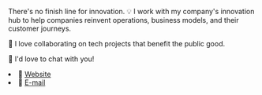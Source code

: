 <div>
<body>

There's no finish line for innovation. :bulb: I work with my company's innovation hub to help companies reinvent operations, business models, and their customer journeys. 

<p> 👯 I love collaborating on tech projects that benefit the public good. </p>

<p> 💬 I'd love to chat with you!</p>

<li><g-emoji class="g-emoji" alias=:link: fallback-src=>🔗  </g-emoji>  <a href="https://www.jessicachitkuer.com/" rel="nofollow">Website</a></li>

<li><g-emoji class="g-emoji" alias=:e-mail: fallback-src=>📩  </g-emoji>  <a href="mailto:jchitkuer@gmail.com" rel="nofollow">E-mail</a></li>

</body> </div>
